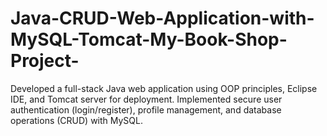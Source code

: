 # Java-CRUD-Web-Application-with-MySQL-Tomcat-My-Book-Shop-Project-
Developed a full-stack Java web application using OOP principles, Eclipse IDE, and Tomcat  server for deployment.  Implemented secure user authentication (login/register), profile management, and database  operations (CRUD) with MySQL.
